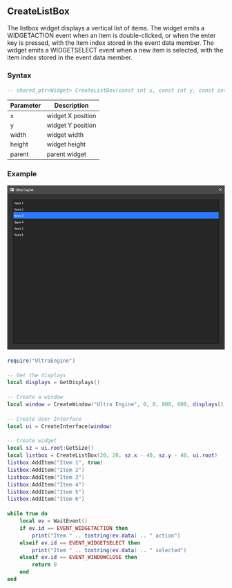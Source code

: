 ## CreateListBox

The listbox widget displays a vertical list of items. The widget emits a WIDGETACTION event when an item is double-clicked, or when the enter key is pressed, with the item index stored in the event data member. The widget emits a WIDGETSELECT event when a new item is selected, with the item index stored in the event data member.

### Syntax

```lua
-- shared_ptr<Widget> CreateListBox(const int x, const int y, const int width, const int height, shared_ptr<Widget> parent)
```

| Parameter | Description |
| --- | --- |
| x | widget X position |
| y | widget Y position |
| width | widget width |
| height | widget height |
| parent | parent widget |

### Example

![](https://github.com/Leadwerks/Documentation/raw/master/Images/CreateListBox.png)

```lua
require("UltraEngine")

-- Get the displays
local displays = GetDisplays()

-- Create a window
local window = CreateWindow("Ultra Engine", 0, 0, 800, 600, displays[1])

-- Create User Interface
local ui = CreateInterface(window)

-- Create widget
local sz = ui.root:GetSize()
local listbox = CreateListBox(20, 20, sz.x - 40, sz.y - 40, ui.root)
listbox:AddItem("Item 1", true)
listbox:AddItem("Item 2")
listbox:AddItem("Item 3")
listbox:AddItem("Item 4")
listbox:AddItem("Item 5")
listbox:AddItem("Item 6")

while true do
    local ev = WaitEvent()
    if ev.id == EVENT_WIDGETACTION then
        print("Item " .. tostring(ev.data) .. " action")
    elseif ev.id == EVENT_WIDGETSELECT then
        print("Item " .. tostring(ev.data) .. " selected")
    elseif ev.id == EVENT_WINDOWCLOSE then
        return 0
    end
end
```
